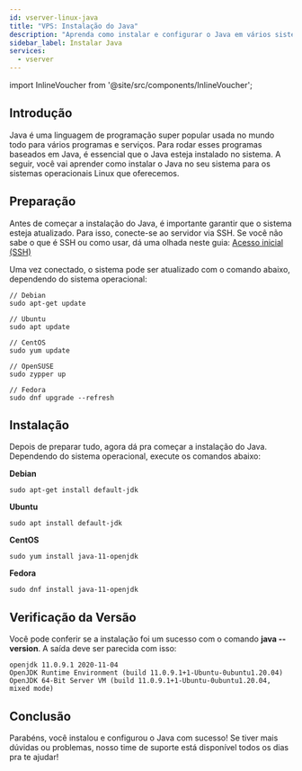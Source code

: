```yaml
---
id: vserver-linux-java
title: "VPS: Instalação do Java"
description: "Aprenda como instalar e configurar o Java em vários sistemas Linux para rodar seus programas numa boa → Saiba mais agora"
sidebar_label: Instalar Java
services:
  - vserver
---
```


import InlineVoucher from '@site/src/components/InlineVoucher';

## Introdução

Java é uma linguagem de programação super popular usada no mundo todo para vários programas e serviços. Para rodar esses programas baseados em Java, é essencial que o Java esteja instalado no sistema. A seguir, você vai aprender como instalar o Java no seu sistema para os sistemas operacionais Linux que oferecemos.

<InlineVoucher />

## Preparação

Antes de começar a instalação do Java, é importante garantir que o sistema esteja atualizado. Para isso, conecte-se ao servidor via SSH. Se você não sabe o que é SSH ou como usar, dá uma olhada neste guia: [Acesso inicial (SSH)](vserver-linux-ssh.md)

Uma vez conectado, o sistema pode ser atualizado com o comando abaixo, dependendo do sistema operacional:

```
// Debian
sudo apt-get update

// Ubuntu
sudo apt update

// CentOS
sudo yum update

// OpenSUSE
sudo zypper up

// Fedora
sudo dnf upgrade --refresh
```

## Instalação

Depois de preparar tudo, agora dá pra começar a instalação do Java. Dependendo do sistema operacional, execute os comandos abaixo:

**Debian**

```
sudo apt-get install default-jdk
```

**Ubuntu**

```
sudo apt install default-jdk
```

**CentOS**

```
sudo yum install java-11-openjdk
```

**Fedora**

```
sudo dnf install java-11-openjdk
```

## Verificação da Versão

Você pode conferir se a instalação foi um sucesso com o comando **java --version**. A saída deve ser parecida com isso:

```
openjdk 11.0.9.1 2020-11-04
OpenJDK Runtime Environment (build 11.0.9.1+1-Ubuntu-0ubuntu1.20.04)
OpenJDK 64-Bit Server VM (build 11.0.9.1+1-Ubuntu-0ubuntu1.20.04, mixed mode)
```

## Conclusão

Parabéns, você instalou e configurou o Java com sucesso! Se tiver mais dúvidas ou problemas, nosso time de suporte está disponível todos os dias pra te ajudar!

<InlineVoucher />